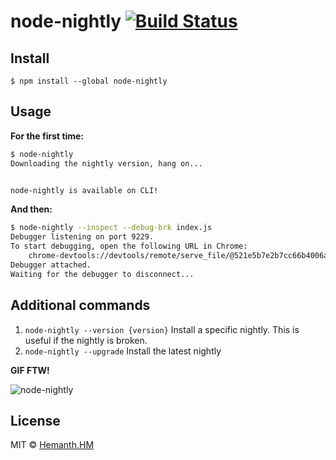 # node-nightly [![Build Status](https://travis-ci.org/hemanth/node-nightly.svg?branch=master)](https://travis-ci.org/hemanth/node-nightly)

## Install

```
$ npm install --global node-nightly
```


## Usage

__For the first time:__

```sh 
$ node-nightly 
Downloading the nightly version, hang on...


node-nightly is available on CLI!
```

__And then:__

```sh
$ node-nightly --inspect --debug-brk index.js
Debugger listening on port 9229.
To start debugging, open the following URL in Chrome:
    chrome-devtools://devtools/remote/serve_file/@521e5b7e2b7cc66b4006a8a54cb9c4e57494a5ef/inspector.html?experiments=true&v8only=true&ws=localhost:9229/node
Debugger attached.
Waiting for the debugger to disconnect...
```

## Additional commands

 1. `node-nightly --version {version}` Install a specific nightly. This is useful if the nightly is broken.
 2. `node-nightly --upgrade` Install the latest nightly

__GIF FTW!__

![node-nightly](./node-nightly.gif)


## License

MIT © [Hemanth.HM](https://h3manth.com)
